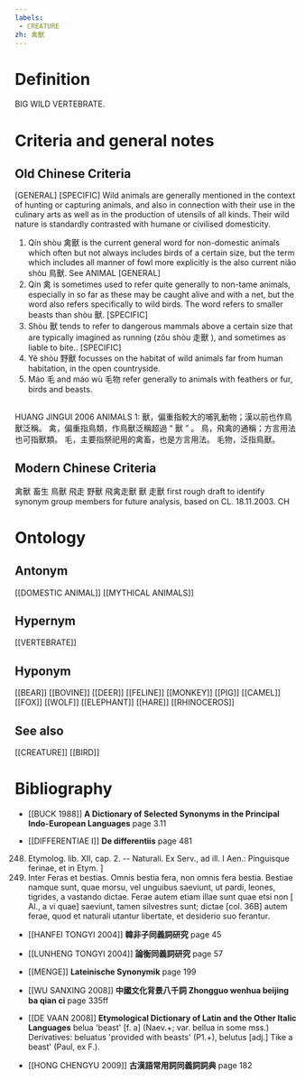 ```yaml
---
labels: 
 - CREATURE
zh: 禽獸
---
```


# Definition
BIG WILD VERTEBRATE.
# Criteria and general notes
## Old Chinese Criteria
[GENERAL]
[SPECIFIC]
Wild animals are generally mentioned in the context of hunting or capturing animals, and also in connection with their use in the culinary arts as well as in the production of utensils of all kinds. Their wild nature is standardly contrasted with humane or civilised domesticity.
1. Qín shòu 禽獸 is the current general word for non-domestic animals which often but not always includes birds of a certain size, but the term which includes all manner of fowl more explicitly is the also current niǎo shòu 鳥獸. See ANIMAL
[GENERAL]
2. Qín 禽 is sometimes used to refer quite generally to non-tame animals, especially in so far as these may be caught alive and with a net, but the word also refers specifically to wild birds. The word refers to smaller beasts than shòu 獸.
[SPECIFIC]
3. Shòu 獸 tends to refer to dangerous mammals above a certain size that are typically imagined as running (zǒu shòu 走獸 ), and sometimes as liable to bite..
[SPECIFIC]
4. Yě shòu 野獸 focusses on the habitat of wild animals far from human habitation, in the open countryside.
5. Máo 毛 and máo wù 毛物 refer generally to animals with feathers or fur, birds and beasts.
## 
HUANG JINGUI 2006
ANIMALS 1:
獸，偏重指較大的哺乳動物；漢以前也作鳥獸泛稱。
禽，偏重指鳥類，作鳥獸泛稱超過 “ 獸 ” 。
鳥，飛禽的通稱；方言用法也可指獸類。
毛，主要指祭祀用的禽畜，也是方言用法。
毛物，泛指鳥獸。
## Modern Chinese Criteria
禽獸
畜生
鳥獸
飛走
野獸
飛禽走獸
獸
走獸
first rough draft to identify synonym group members for future analysis, based on CL. 18.11.2003. CH
# Ontology

## Antonym
[[DOMESTIC ANIMAL]]
[[MYTHICAL ANIMALS]]
## Hypernym
[[VERTEBRATE]]
## Hyponym
[[BEAR]]
[[BOVINE]]
[[DEER]]
[[FELINE]]
[[MONKEY]]
[[PIG]]
[[CAMEL]]
[[FOX]]
[[WOLF]]
[[ELEPHANT]]
[[HARE]]
[[RHINOCEROS]]
## See also
[[CREATURE]]
[[BIRD]]
# Bibliography
- [[BUCK 1988]]
**A Dictionary of Selected Synonyms in the Principal Indo-European Languages** page 3.11

- [[DIFFERENTIAE I]]
**De differentiis** page 481
248. Etymolog. lib. XII, cap. 2.
-- Naturali. Ex Serv., ad ill. I Aen.: Pinguisque ferinae, et in Etym.
]
248. Inter Feras et bestias. Omnis bestia fera, non omnis fera bestia. Bestiae namque sunt, quae morsu, vel unguibus saeviunt, ut pardi, leones, tigrides, a vastando dictae. Ferae autem etiam illae sunt quae etsi non [ Al., a vi quae] saeviunt, tamen silvestres sunt; dictae [col. 36B] autem ferae, quod et naturali utantur libertate, et desiderio suo ferantur.
- [[HANFEI TONGYI 2004]]
**韓非子同義詞研究** page 45

- [[LUNHENG TONGYI 2004]]
**論衡同義詞研究** page 57

- [[MENGE]]
**Lateinische Synonymik** page 199

- [[WU SANXING 2008]]
**中國文化背景八千詞 Zhongguo wenhua beijing ba qian ci** page 335ff

- [[DE VAAN 2008]]
**Etymological Dictionary of Latin and the Other Italic Languages** 
belua 'beast' [f. a] (Naev.+; var. bellua in some mss.)
Derivatives: beluatus 'provided with beasts' (P1.+), belutus [adj.] Tike a beast'
(Paul, ex F.).
- [[HONG CHENGYU 2009]]
**古漢語常用詞同義詞詞典** page 182
